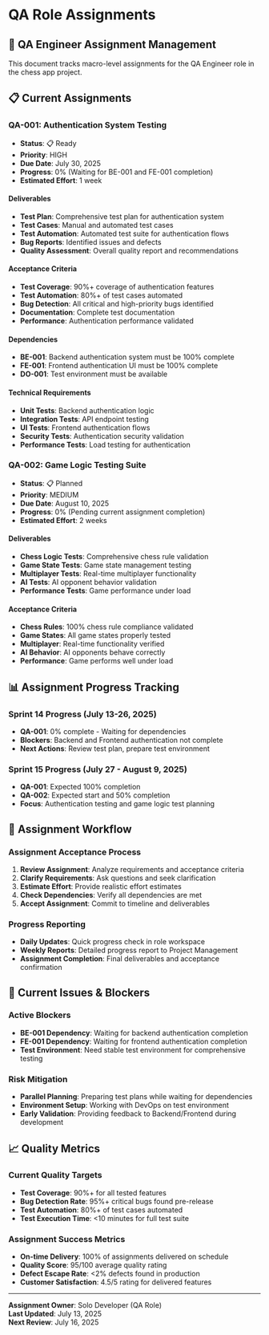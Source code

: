 # QA Role Assignments

## 🧪 QA Engineer Assignment Management

This document tracks macro-level assignments for the QA Engineer role in the chess app project.

## 📋 Current Assignments

### QA-001: Authentication System Testing
- **Status**: 📋 Ready
- **Priority**: HIGH
- **Due Date**: July 30, 2025
- **Progress**: 0% (Waiting for BE-001 and FE-001 completion)
- **Estimated Effort**: 1 week

#### Deliverables
- **Test Plan**: Comprehensive test plan for authentication system
- **Test Cases**: Manual and automated test cases
- **Test Automation**: Automated test suite for authentication flows
- **Bug Reports**: Identified issues and defects
- **Quality Assessment**: Overall quality report and recommendations

#### Acceptance Criteria
- **Test Coverage**: 90%+ coverage of authentication features
- **Test Automation**: 80%+ of test cases automated
- **Bug Detection**: All critical and high-priority bugs identified
- **Documentation**: Complete test documentation
- **Performance**: Authentication performance validated

#### Dependencies
- **BE-001**: Backend authentication system must be 100% complete
- **FE-001**: Frontend authentication UI must be 100% complete
- **DO-001**: Test environment must be available

#### Technical Requirements
- **Unit Tests**: Backend authentication logic
- **Integration Tests**: API endpoint testing
- **UI Tests**: Frontend authentication flows
- **Security Tests**: Authentication security validation
- **Performance Tests**: Load testing for authentication

### QA-002: Game Logic Testing Suite
- **Status**: 📋 Planned
- **Priority**: MEDIUM
- **Due Date**: August 10, 2025
- **Progress**: 0% (Pending current assignment completion)
- **Estimated Effort**: 2 weeks

#### Deliverables
- **Chess Logic Tests**: Comprehensive chess rule validation
- **Game State Tests**: Game state management testing
- **Multiplayer Tests**: Real-time multiplayer functionality
- **AI Tests**: AI opponent behavior validation
- **Performance Tests**: Game performance under load

#### Acceptance Criteria
- **Chess Rules**: 100% chess rule compliance validated
- **Game States**: All game states properly tested
- **Multiplayer**: Real-time functionality verified
- **AI Behavior**: AI opponents behave correctly
- **Performance**: Game performs well under load

## 📊 Assignment Progress Tracking

### Sprint 14 Progress (July 13-26, 2025)
- **QA-001**: 0% complete - Waiting for dependencies
- **Blockers**: Backend and Frontend authentication not complete
- **Next Actions**: Review test plan, prepare test environment

### Sprint 15 Progress (July 27 - August 9, 2025)
- **QA-001**: Expected 100% completion
- **QA-002**: Expected start and 50% completion
- **Focus**: Authentication testing and game logic test planning

## 🔄 Assignment Workflow

### Assignment Acceptance Process
1. **Review Assignment**: Analyze requirements and acceptance criteria
2. **Clarify Requirements**: Ask questions and seek clarification
3. **Estimate Effort**: Provide realistic effort estimates
4. **Check Dependencies**: Verify all dependencies are met
5. **Accept Assignment**: Commit to timeline and deliverables

### Progress Reporting
- **Daily Updates**: Quick progress check in role workspace
- **Weekly Reports**: Detailed progress report to Project Management
- **Assignment Completion**: Final deliverables and acceptance confirmation

## 🚨 Current Issues & Blockers

### Active Blockers
- **BE-001 Dependency**: Waiting for backend authentication completion
- **FE-001 Dependency**: Waiting for frontend authentication completion
- **Test Environment**: Need stable test environment for comprehensive testing

### Risk Mitigation
- **Parallel Planning**: Preparing test plans while waiting for dependencies
- **Environment Setup**: Working with DevOps on test environment
- **Early Validation**: Providing feedback to Backend/Frontend during development

## 📈 Quality Metrics

### Current Quality Targets
- **Test Coverage**: 90%+ for all tested features
- **Bug Detection Rate**: 95%+ critical bugs found pre-release
- **Test Automation**: 80%+ of test cases automated
- **Test Execution Time**: <10 minutes for full test suite

### Assignment Success Metrics
- **On-time Delivery**: 100% of assignments delivered on schedule
- **Quality Score**: 95/100 average quality rating
- **Defect Escape Rate**: <2% defects found in production
- **Customer Satisfaction**: 4.5/5 rating for delivered features

---
**Assignment Owner**: Solo Developer (QA Role)  
**Last Updated**: July 13, 2025  
**Next Review**: July 16, 2025
